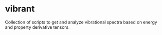 vibrant
=======

Collection of scripts to get and analyze vibrational spectra based on energy and property derivative tensors.
